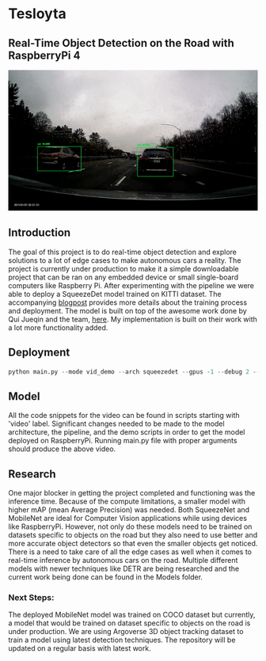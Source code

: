 # Tesloyta
## Real-Time Object Detection on the Road with RaspberryPi 4
![](alert.gif)

## Introduction

The goal of this project is to do real-time object detection and explore solutions to a lot of edge cases to make autonomous cars a reality. The project is currently under production to make it a simple downloadable project that can be ran on any embedded device or small single-board computers like Raspberry Pi. After experimenting with the pipeline we were able to deploy a SqueezeDet model trained on KITTI dataset. The accompanying [blogpost](https://hira63s.github.io/2020-06-20-SqueezeDet-For-Real-Time-Object-Detection-On-The-Road/) provides more details about the training process and deployment. The model is built on top of the awesome work done by Qui Jueqin and the team, [here](https://github.com/QiuJueqin/SqueezeDet-PyTorch). My implementation is built on their work with a lot more functionality added.

## Deployment

<!-- Github Markdown -->

<!-- Code Blocks -->
```python
python main.py --mode vid_demo --arch squeezedet --gpus -1 --debug 2 --root_dir
```
## Model

All the code snippets for the video can be found in scripts starting with 'video' label. Significant changes needed to be made to the model architecture, the pipeline, and the demo scripts in order to get the model deployed on RaspberryPi. Running main.py file with proper arguments should produce the above video.

## Research
One major blocker in getting the project completed and functioning was the inference time. Because of the compute limitations, a smaller model with higher mAP (mean Average Precision) was needed. Both SqueezeNet and MobileNet are ideal for Computer Vision applications while using devices like RaspberryPi. However, not only do these models need to be trained on datasets specific to objects on the road but they also need to use better and more accurate object detectors so that even the smaller objects get noticed. There is a need to take care of all the edge cases as well when it comes to real-time inference by autonomous cars on the road. Multiple different models with newer techniques like DETR are being researched and the current work being done can be found in the Models folder.

### Next Steps:
The deployed MobileNet model was trained on COCO dataset but currently, a model that would be trained on dataset specific to objects on the road is under production. We are using Argoverse 3D object tracking dataset to train a model using latest detection techniques. The repository will be updated on a regular basis with latest work.
